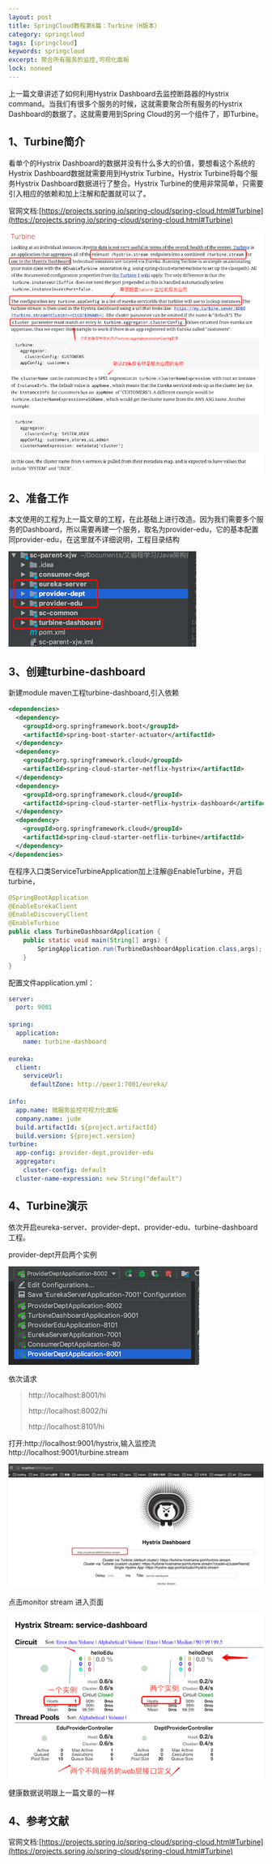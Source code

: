 ```yaml
---
layout: post
title: SpringCloud教程第6篇：Turbine（H版本）
category: springcloud
tags: [springcloud]
keywords: springcloud
excerpt: 聚合所有服务的监控,可视化面板
lock: noneed
---
```


上一篇文章讲述了如何利用Hystrix Dashboard去监控断路器的Hystrix  command。当我们有很多个服务的时候，这就需要聚合所有服务的Hystrix Dashboard的数据了。这就需要用到Spring  Cloud的另一个组件了，即Turbine。

## 1、Turbine简介

看单个的Hystrix Dashboard的数据并没有什么多大的价值，要想看这个系统的Hystrix  Dashboard数据就需要用到Hystrix Turbine。Hystrix Turbine将每个服务Hystrix  Dashboard数据进行了整合。Hystrix Turbine的使用非常简单，只需要引入相应的依赖和加上注解和配置就可以了。

官网文档:[https://projects.spring.io/spring-cloud/spring-cloud.html#Turbine](https://projects.spring.io/spring-cloud/spring-cloud.html#Turbine)

![](/assets/images/2019/springcloud/hysyrix-turbine-dashboard.gif)

## 2、准备工作

本文使用的工程为上一篇文章的工程，在此基础上进行改造。因为我们需要多个服务的Dashboard，所以需要再建一个服务，取名为provider-edu，它的基本配置同provider-edu，在这里就不详细说明，工程目录结构

![](/assets/images/2019/springcloud/hysyrix-turbine-dashboard-project.gif)

## 3、创建turbine-dashboard

新建module maven工程turbine-dashboard,引入依赖

```xml
<dependencies>
  <dependency>
    <groupId>org.springframework.boot</groupId>
    <artifactId>spring-boot-starter-actuator</artifactId>
  </dependency>
  <dependency>
    <groupId>org.springframework.cloud</groupId>
    <artifactId>spring-cloud-starter-netflix-hystrix</artifactId>
  </dependency>
  <dependency>
    <groupId>org.springframework.cloud</groupId>
    <artifactId>spring-cloud-starter-netflix-hystrix-dashboard</artifactId>
  </dependency>
  <dependency>
    <groupId>org.springframework.cloud</groupId>
    <artifactId>spring-cloud-starter-netflix-turbine</artifactId>
  </dependency>
</dependencies>
```

在程序入口类ServiceTurbineApplication加上注解@EnableTurbine，开启turbine，

```java
@SpringBootApplication
@EnableEurekaClient
@EnableDiscoveryClient
@EnableTurbine
public class TurbineDashboardApplication {
	public static void main(String[] args) {
		SpringApplication.run(TurbineDashboardApplication.class,args);
	}
}
```

配置文件application.yml：

```yaml
server:
  port: 9001

spring:
  application:
    name: turbine-dashboard

eureka:
  client:
    serviceUrl:
      defaultZone: http://peer1:7001/eureka/

info:
  app.name: 微服务监控可视力化面板
  company.name: jude
  build.artifactId: ${project.artifactId}
  build.version: ${project.version}
turbine:
  app-config: provider-dept,provider-edu
  aggregator:
    cluster-config: default
  cluster-name-expression: new String("default")
```

## 4、Turbine演示

依次开启eureka-server、provider-dept、provider-edu、turbine-dashboard工程。

provider-dept开启两个实例

![](/assets/images/2019/springcloud/start-applications.gif)

依次请求

> http://localhost:8001/hi
>
> http://localhost:8002/hi
>
> http://localhost:8101/hi

打开:http://localhost:9001/hystrix,输入监控流http://localhost:9001/turbine.stream

![](/assets/images/2019/springcloud/turbine-dashboard.gif)

点击monitor stream 进入页面

![](/assets/images/2019/springcloud/turbine-stream.gif)

健康数据说明跟上一篇文章的一样



## 4、参考文献

官网文档:[https://projects.spring.io/spring-cloud/spring-cloud.html#Turbine](https://projects.spring.io/spring-cloud/spring-cloud.html#Turbine)

